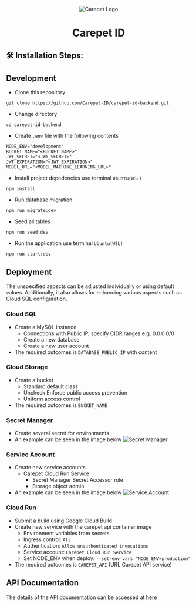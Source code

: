 <div align="center">
  
![Carepet Logo](https://github.com/Carepet-ID/carepet-id-backend/assets/90903908/b7b993cf-3c98-4bef-b478-cb6a12313e74)

</div>
<h1 align="center" id="title">Carepet ID</h1>

<h2>🛠️ Installation Steps:</h2>
<h2>Development</h2>

- Clone this repository

```
git clone https://github.com/Carepet-ID/carepet-id-backend.git
```

- Change directory

```
cd carepet-id-backend
```

- Create `.env` file with the following contents

```
NODE_ENV="development"
BUCKET_NAME="<BUCKET_NAME>"
JWT_SECRET="<JWT_SECRET>"
JWT_EXPIRATION="<JWT_EXPIRATION>"
MODEL_URL="<MODEL_MACHINE_LEARNING_URL>"
```

- Install project depedencies use terminal `Ubuntu(WSL)`

```
npm install
```

- Run database migration

```
npm run migrate:dev
```

- Seed all tables

```
npm run seed:dev
```

- Run the application use terminal `Ubuntu(WSL)`

```
npm run start:dev
```

<h2>Deployment</h2>
<p>The unspecified aspects can be adjusted individually or using default values. Additionally, it also allows for enhancing various aspects such as Cloud SQL configuration.</p>
<h3>Cloud SQL</h3>

- Create a MySQL instance
  - Connections with Public IP, specify CIDR ranges e.g. 0.0.0.0/0
  - Create a new database
  - Create a new user account
- The required outcomes is `DATABASE_PUBLIC_IP` with content

<h3>Cloud Storage</h3>

- Create a bucket
  - Standard default class
  - Uncheck Enforce public access prevention
  - Uniform access control
- The required outcomes is `BUCKET_NAME`

<h3>Secret Manager</h3>

- Create several secret for environments
- An example can be seen in the image below
  ![Secret Manager](https://github.com/Carepet-ID/carepet-id-backend/assets/90903908/dd11abbd-e24b-424e-962b-d401acab441d)

<h3>Service Account</h3>

- Create new service accounts
  - Carepet Cloud Run Service
    - Secret Manager Secret Accessor role
    - Storage object admin
- An example can be seen in the image below
  ![Service Account](https://github.com/Carepet-ID/carepet-id-backend/assets/90903908/1bc8aed3-977f-41f0-bb18-00c718f05e83)

<h3>Cloud Run</h3>

- Submit a build using Google Cloud Build
- Create new service with the carepet api container image
  - Environment variables from secrets
  - Ingress control: `All`
  - Authentication: `Allow unauthenticated invocations`
  - Service account: `Carepet Cloud Run Service`
  - Set NODE_ENV when deploy: `--set-env-vars "NODE_ENV=production"`
- The required outcomes is `CAREPET_API` (URL Carepet API service)

<h2>API Documentation</h2>

The details of the API documentation can be accessed at [here](https://documenter.getpostman.com/view/25237952/2sA3XSC2Jr)
